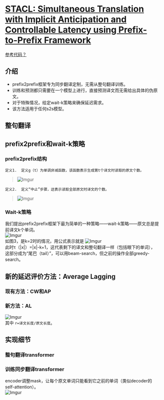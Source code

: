 # [STACL: Simultaneous Translation with Implicit Anticipation and Controllable Latency using Prefix-to-Prefix Framework](https://arxiv.org/abs/1810.08398)
[参考代码？](https://simultrans-demo.github.io/)

## 介绍
- prefix2prefix框架专为同步翻译定制，无需从整句翻译训练。
- 训练和预测都只需要在一个模型上进行，直接预测译文而无需给出具体的伪原文。
- 对于特殊情况，给定wait-k策略来确保延迟需求。
- 该方法适用于任何s2s模型。
## 整句翻译
## prefix2prefix和wait-k策略
### prefix2prefix结构
`定义1.  定义g（t）为单调非减函数，该函数表示生成第t个译文时读取的原文个数。`
> ![Imgur](https://i.imgur.com/g3W6Lki.png)

`定义2.  定义“中止”步骤，这表示读取全部原文时译文的个数。`
> ![Imgur](https://i.imgur.com/GZ79Q9p.png)
### Wait-k策略
我们提出prefix2prefix框架下最为简单的一种策略——wait-k策略——原文总是提前译文k个单词。  
![Imgur](https://i.imgur.com/qq3pAja.png)  
如图3，是k=2时的情况，用公式表示就是
![Imgur](https://i.imgur.com/FSUiOXF.png)  
此时&tau;（|x|）=|x|-k+1，这代表剩下的译文和整句翻译一样（包括眼下的单词），这部分成为“尾巴（tail）”，可以用beam-search，但之前的操作全部greedy-search。
## 新的延迟评价方法：Average Lagging
### 现有方法：CW和AP
### 新方法：AL
![Imgur](https://i.imgur.com/yrbZ3h8.png)  
其中 `r=译文长度/原文长度`。
## 实现细节
### 整句翻译transformer
### 训练同步翻译transformer
encoder调整mask，让每个原文单词只能看到它之前的单词（类似decoder的self-attention）。  
![Imgur](https://i.imgur.com/W6OH6I9.png)  
